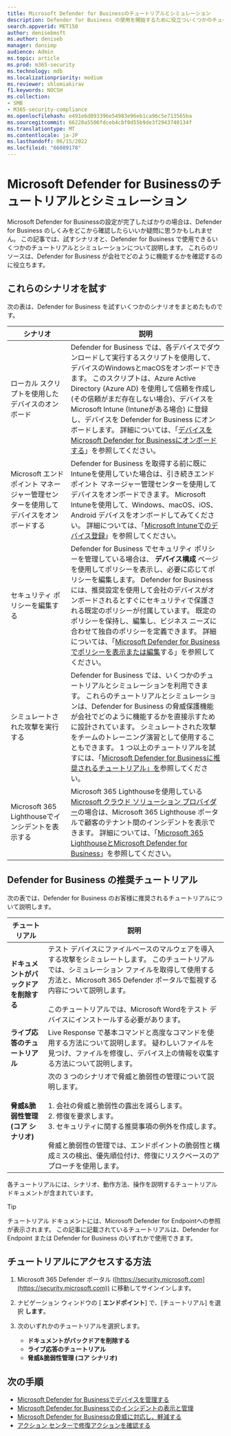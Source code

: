 ```yaml
---
title: Microsoft Defender for Businessのチュートリアルとシミュレーション
description: Defender for Business の使用を開始するために役立ついくつかのチュートリアルについて説明します。
search.appverid: MET150
author: denisebmsft
ms.author: deniseb
manager: dansimp
audience: Admin
ms.topic: article
ms.prod: m365-security
ms.technology: mdb
ms.localizationpriority: medium
ms.reviewer: shlomiakirav
f1.keywords: NOCSH
ms.collection:
- SMB
- M365-security-compliance
ms.openlocfilehash: e491e6d093396e54983e96eb1ca96c5e713565ba
ms.sourcegitcommit: 66228a5506fdceb4cbf0d55b9de3f2943740134f
ms.translationtype: MT
ms.contentlocale: ja-JP
ms.lasthandoff: 06/15/2022
ms.locfileid: "66089178"
---
```

# <a name="tutorials-and-simulations-in-microsoft-defender-for-business"></a>Microsoft Defender for Businessのチュートリアルとシミュレーション

Microsoft Defender for Businessの設定が完了したばかりの場合は、Defender for Business のしくみをどこから確認したらいいか疑問に思うかもしれません。 この記事では、試すシナリオと、Defender for Business で使用できるいくつかのチュートリアルとシミュレーションについて説明します。 これらのリソースは、Defender for Business が会社でどのように機能するかを確認するのに役立ちます。


## <a name="try-these-scenarios"></a>これらのシナリオを試す

次の表は、Defender for Business を試すいくつかのシナリオをまとめたものです。

| シナリオ  | 説明  |
|---------|---------|
| ローカル スクリプトを使用したデバイスのオンボード     | Defender for Business では、各デバイスでダウンロードして実行するスクリプトを使用して、デバイスのWindowsとmacOSをオンボードできます。 このスクリプトは、Azure Active Directory (Azure AD) を使用して信頼を作成し (その信頼がまだ存在しない場合)、デバイスを Microsoft Intune (Intuneがある場合) に登録し、デバイスを Defender for Business にオンボードします。 詳細については、「[デバイスをMicrosoft Defender for Businessにオンボードする](mdb-onboard-devices.md)」を参照してください。         |
| Microsoft エンドポイント マネージャー管理センターを使用してデバイスをオンボードする     | Defender for Business を取得する前に既にIntuneを使用していた場合は、引き続きエンドポイント マネージャー管理センターを使用してデバイスをオンボードできます。 Microsoft Intuneを使用して、Windows、macOS、iOS、Android デバイスをオンボードしてみてください。 詳細については、「[Microsoft Intuneでのデバイス登録](/mem/intune/enrollment/device-enrollment)」を参照してください。        |
| セキュリティ ポリシーを編集する     | Defender for Business でセキュリティ ポリシーを管理している場合は、 **デバイス構成** ページを使用してポリシーを表示し、必要に応じてポリシーを編集します。 Defender for Business には、推奨設定を使用して会社のデバイスがオンボードされるとすぐにセキュリティで保護される既定のポリシーが付属しています。 既定のポリシーを保持し、編集し、ビジネス ニーズに合わせて独自のポリシーを定義できます。 詳細については、「[Microsoft Defender for Businessでポリシーを表示または編集](mdb-view-edit-policies.md)する」を参照してください。        |
| シミュレートされた攻撃を実行する   | Defender for Business では、いくつかのチュートリアルとシミュレーションを利用できます。 これらのチュートリアルとシミュレーションは、Defender for Business の脅威保護機能が会社でどのように機能するかを直接示すために設計されています。 シミュレートされた攻撃をチームのトレーニング演習として使用することもできます。 1 つ以上のチュートリアルを試すには、「[Microsoft Defender for Businessに推奨されるチュートリアル」を](#recommended-tutorials-for-defender-for-business)参照してください。         |
| Microsoft 365 Lighthouseでインシデントを表示する     | Microsoft 365 Lighthouseを使用している[Microsoft クラウド ソリューション プロバイダー](/partner-center/enrolling-in-the-csp-program)の場合は、Microsoft 365 Lighthouse ポータルで顧客のテナント間のインシデントを表示できます。 詳細については、「[Microsoft 365 LighthouseとMicrosoft Defender for Business](mdb-lighthouse-integration.md)」を参照してください。       |


## <a name="recommended-tutorials-for-defender-for-business"></a>Defender for Business の推奨チュートリアル

次の表では、Defender for Business のお客様に推奨されるチュートリアルについて説明します。

| チュートリアル  | 説明  |
|---------|---------|
| **ドキュメントがバックドアを削除する**     | テスト デバイスにファイルベースのマルウェアを導入する攻撃をシミュレートします。 このチュートリアルでは、シミュレーション ファイルを取得して使用する方法と、Microsoft 365 Defender ポータルで監視する内容について説明します。 <br/><br/>このチュートリアルでは、Microsoft Wordをテスト デバイスにインストールする必要があります。   |
| **ライブ応答のチュートリアル**     | Live Response で基本コマンドと高度なコマンドを使用する方法について説明します。 疑わしいファイルを見つけ、ファイルを修復し、デバイス上の情報を収集する方法について説明します。   |
| **脅威&脆弱性管理 (コア シナリオ)**     | 次の 3 つのシナリオで脅威と脆弱性の管理について説明します。 <br/><br/>1. 会社の脅威と脆弱性の露出を減らします。 <br/>2. 修復を要求します。 <br/>3. セキュリティに関する推奨事項の例外を作成します。 <br/><br/> 脅威と脆弱性の管理では、エンドポイントの脆弱性と構成ミスの検出、優先順位付け、修復にリスクベースのアプローチを使用します。      |

各チュートリアルには、シナリオ、動作方法、操作を説明するチュートリアル ドキュメントが含まれています。

> [!TIP]
> チュートリアル ドキュメントには、Microsoft Defender for Endpointへの参照が表示されます。 この記事に記載されているチュートリアルは、Defender for Endpoint または Defender for Business のいずれかで使用できます。

## <a name="how-to-access-the-tutorials"></a>チュートリアルにアクセスする方法

1. Microsoft 365 Defender ポータル ([https://security.microsoft.com](https://security.microsoft.com)) に移動してサインインします。

2. ナビゲーション ウィンドウの [ **エンドポイント**] で、[チュートリアル] を選択 **します**。

3. 次のいずれかのチュートリアルを選択します。

   - **ドキュメントがバックドアを削除する**
   - **ライブ応答のチュートリアル**
   - **脅威&脆弱性管理 (コア シナリオ)**

## <a name="next-steps"></a>次の手順

- [Microsoft Defender for Businessでデバイスを管理する](mdb-manage-devices.md)
- [Microsoft Defender for Businessでのインシデントの表示と管理](mdb-view-manage-incidents.md)
- [Microsoft Defender for Businessの脅威に対応し、軽減する](mdb-respond-mitigate-threats.md)
- [アクション センターで修復アクションを確認する](mdb-review-remediation-actions.md)